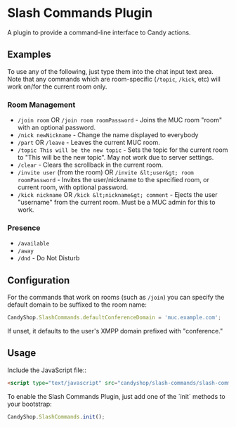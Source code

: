 # Slash Commands Plugin
A plugin to provide a command-line interface to Candy actions.

## Examples
To use any of the following, just type them into the chat input text area. Note that any commands which are room-specific (`/topic`, `/kick`, etc) will work on/for the current room only.

### Room Management

* `/join room` OR `/join room roomPassword` - Joins the MUC room "room" with an optional password.
* `/nick newNickname` - Change the name displayed to everybody
* `/part` OR `/leave` - Leaves the current MUC room.
* `/topic This will be the new topic` - Sets the topic for the current room to "This will be the new topic". May not work due to server settings.
* `/clear` - Clears the scrollback in the current room.
* `/invite user` (from the room) OR `/invite &lt;user&gt; room roomPassword` - Invites the user/nickname to the specified room, or current room, with optional password.
* `/kick nickname` OR `/kick &lt;nickname&gt; comment` - Ejects the user "username" from the current room. Must be a MUC admin for this to work.

### Presence

* `/available`
* `/away`
* `/dnd` - Do Not Disturb

## Configuration

For the commands that work on rooms (such as `/join`) you can specify the default domain to be suffixed to the room name:

```JavaScript
CandyShop.SlashCommands.defaultConferenceDomain = 'muc.example.com';
```

If unset, it defaults to the user's XMPP domain prefixed with "conference."

## Usage
Include the JavaScript file::

```HTML
<script type="text/javascript" src="candyshop/slash-commands/slash-commands.js"></script>
```

To enable the Slash Commands Plugin, just add one of the ´init´ methods to your bootstrap:

```JavaScript
CandyShop.SlashCommands.init();
```

